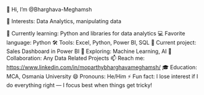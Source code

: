 👋 Hi, I’m @Bharghava-Meghamsh

👀 Interests: Data Analytics, manipulating data

🌱 Currently learning: Python and libraries for data analytics
💻 Favorite language: Python
🛠️ Tools: Excel, Python, Power BI, SQL
💼 Current project: Sales Dashboard in Power BI
🚀 Exploring: Machine Learning, AI
💞️ Collaboration: Any Data Related Projects
📫 Reach me: https://www.linkedin.com/in/moparthybharghavameghamsh/
🎓 Education: MCA, Osmania University
😄 Pronouns: He/Him
⚡ Fun fact: I lose interest if I do everything right — I focus best when things get tricky!
